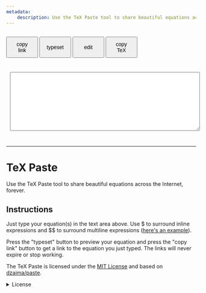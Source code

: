 ```yaml
---
metadata:
    description: Use the TeX Paste tool to share beautiful equations across the Internet, forever.
---
```


<button id="saveB" title="alt+s" style="font-size:1em;width:6em;height:4em;vertical-align:top;margin-top:1em;margin-bottom:1em;" onclick="save_tex(true)"      >copy<br>link</button>
<button id="viewB" title="alt+v" style="font-size:1em;width:6em;height:4em;vertical-align:top;margin-top:1em;margin-bottom:1em;" onclick="editor_mode(2)"           >typeset     </button>
<button id="editB" title="alt+e" style="font-size:1em;width:6em;height:4em;vertical-align:top;margin-top:1em;margin-bottom:1em;" onclick="editor_mode(0)"           >edit        </button>
<button id="copyB" title="alt+c" style="font-size:1em;width:6em;height:4em;vertical-align:top;margin-top:1em;margin-bottom:1em;" onclick="copy_link(tex_area.value)">copy<br>TeX</button>

<div style="top:4em; left:.5em; right:.5em; bottom:0; font-size:125%; color:#101010;">
    <textarea class="mainArea" id="tex_area" spellcheck="false" style="width:100%;margin:10px" rows="10"></textarea>
    <div class="mainArea" id="genc">
    </div>
</div>

<script id="MathJax-script" src="https://cdn.jsdelivr.net/npm/mathjax@3/es5/tex-mml-chtml.js"></script>
<script src="https://mathspp.com/user/themes/myquark/js/pako.min.js"></script>

  <script type="text/javascript">
    window.MathJax = {
        tex: {
            inlineMath: [['$', '$'], ['\\(', '\\)']],
            processEscapes: true
        }
    };

    var EDITOR_MODE = 0; // 0-edit; 2-view

    function editor_mode(mode) {
      EDITOR_MODE = mode;
      tex_area.style.display = EDITOR_MODE==0? 'block' : 'none';
      genc.style.display = EDITOR_MODE==2? 'block' : 'none';
      editB.disabled = EDITOR_MODE==0;
      viewB.disabled = EDITOR_MODE==2;
      if (mode==0) tex_area.focus();
      if (mode==2) texify_input();
    }
    
    
    function texify_input() {
        genc.innerText = tex_area.value;
        genc.style="";
        MathJax.typeset();
    }
    
    function save_tex(copyLink = false) {
      let b64 = "#0"+tex_enc(tex_area.value);
      history.pushState({}, "", b64);
      if (copyLink) copy_link(location.href.replace("/#", "#"));
    }
    function tex_enc(str = tex_area.value) {
      let bytes = new TextEncoder("utf-8").encode(str);
      return tex_arrToB64(tex_deflate(bytes));
    }
    function tex_dec(str) {
      try {
        return new TextDecoder("utf-8").decode(tex_inflate(tex_b64ToArr(str)));
      } catch (e) {
        return "failed to decode - full link not copied?";
      }
    }

    function tex_arrToB64(arr) {
      var bytestr = "";
      arr.forEach(c => bytestr+= String.fromCharCode(c));
      return btoa(bytestr).replace(/\+/g, "@").replace(/=+/, "");
    }
    function tex_b64ToArr(str) {
      return new Uint8Array([...atob(decodeURIComponent(str).replace(/@/g, "+"))].map(c=>c.charCodeAt()))
    }
    
    function tex_deflate(arr) {
      return pako.deflateRaw(arr, {"level": 9});
    }
    function tex_inflate(arr) {
      return pako.inflateRaw(arr);
    }

    function copy_link(str) {
      navigator.clipboard.writeText(str);
    }

    function tex_load_page() {
      tex_area.value = "";
      let hash = decodeURIComponent(location.hash.slice(1));
      let v = hash[0];
      hash = hash.slice(1); // remove version
      if (hash) {
        let parts = hash.split("#");
        tex_area.value = parts[0]? tex_dec(parts[0]) : "";
        editor_mode(tex_area.value? 2 : 0);g
      } else editor_mode(0);
    }
    tex_load_page();
    window.onhashchange=tex_load_page;
    
    document.addEventListener("keydown", e => {
      let code = e.code;
      let ctrl = e.ctrlKey;
      let alt = e.altKey;
      if (alt) {
        if (code == 'KeyS') { saveB.click(); e.preventDefault(); viewB.click(); }
        if (code == 'KeyE') { editB.click(); e.preventDefault(); tex_area.focus(); }
        if (code == 'KeyV') { viewB.click(); e.preventDefault(); }
        if (code == 'KeyC') { copyB.click(); e.preventDefault(); }
      }
      if (ctrl && code == 'KeyR') save_tex(false);
      if (code == 'F5') save_tex(false);
    });
  </script>

<br />

---

# TeX Paste

Use the TeX Paste tool to share beautiful equations across the Internet, forever.

## Instructions

Just type your equation(s) in the text area above. Use \$ to surround inline expressions and \$\$ to surround multiline expressions ([here's an example][multiline]).

Press the "typeset" button to preview your equation and press the "copy link" button to get a link to the equation you just typed. The links will never expire or stop working.

The TeX Paste is licensed under the [MIT License][mit] and based on [dzaima/paste][dzaima-paste].

<details>
<summary>License</summary>
Copyright 2020 Rodrigo Girão Serrão.
<br />
Permission is hereby granted, free of charge, to any person obtaining a copy of this software and associated documentation files (the "Software"), to deal in the Software without restriction, including without limitation the rights to use, copy, modify, merge, publish, distribute, sublicense, and/or sell copies of the Software, and to permit persons to whom the Software is furnished to do so, subject to the following conditions:
<br />
<br />
The above copyright notice and this permission notice shall be included in all copies or substantial portions of the Software.
<br />
<br />
THE SOFTWARE IS PROVIDED "AS IS", WITHOUT WARRANTY OF ANY KIND, EXPRESS OR IMPLIED, INCLUDING BUT NOT LIMITED TO THE WARRANTIES OF MERCHANTABILITY, FITNESS FOR A PARTICULAR PURPOSE AND NONINFRINGEMENT. IN NO EVENT SHALL THE AUTHORS OR COPYRIGHT HOLDERS BE LIABLE FOR ANY CLAIM, DAMAGES OR OTHER LIABILITY, WHETHER IN AN ACTION OF CONTRACT, TORT OR OTHERWISE, ARISING FROM, OUT OF OR IN CONNECTION WITH THE SOFTWARE OR THE USE OR OTHER DEALINGS IN THE SOFTWARE.
</details>

[mit]: https://opensource.org/licenses/MIT
[dzaima-paste]: https://github.com/dzaima/paste
[multiline]: https://mathspp.com/texpaste#0C8lXKM7PKUtVUEmsiDNS0FZIqgASyQq2CgYqCiWJ2alcXCoqFUBuTFpRYnK1bpJCTEGuQkxxYVFJdRJQg66CSWJybW21UWKtigoA
